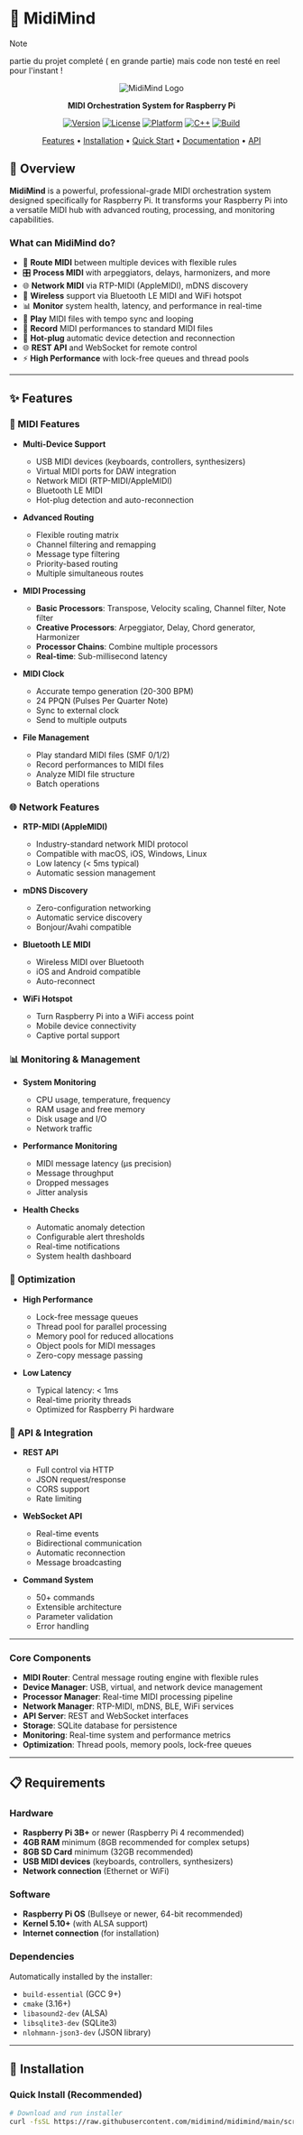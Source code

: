# 🎹 MidiMind

> [!NOTE]
> partie du projet completé ( en grande partie) 
> mais code non testé en reel pour l'instant !


<div align="center">

![MidiMind Logo](docs/images/logo.png)

**MIDI Orchestration System for Raspberry Pi**

[![Version](https://img.shields.io/badge/version-3.0.0-blue.svg)](https://github.com/midimind/midimind)
[![License](https://img.shields.io/badge/license-MIT-green.svg)](LICENSE)
[![Platform](https://img.shields.io/badge/platform-Raspberry%20Pi-red.svg)](https://www.raspberrypi.org/)
[![C++](https://img.shields.io/badge/C++-17-blue.svg)](https://isocpp.org/)
[![Build](https://img.shields.io/badge/build-passing-brightgreen.svg)](https://github.com/midimind/midimind)

[Features](#-features) • [Installation](#-installation) • [Quick Start](#-quick-start) • [Documentation](#-documentation) • [API](#-api-reference)

</div>


## 🎯 Overview

**MidiMind** is a powerful, professional-grade MIDI orchestration system designed specifically for Raspberry Pi. It transforms your Raspberry Pi into a versatile MIDI hub with advanced routing, processing, and monitoring capabilities.

### What can MidiMind do?

- 🎼 **Route MIDI** between multiple devices with flexible rules
- 🎛️ **Process MIDI** with arpeggiators, delays, harmonizers, and more
- 🌐 **Network MIDI** via RTP-MIDI (AppleMIDI), mDNS discovery
- 📡 **Wireless** support via Bluetooth LE MIDI and WiFi hotspot
- 📊 **Monitor** system health, latency, and performance in real-time
- 🎹 **Play** MIDI files with tempo sync and looping
- 💾 **Record** MIDI performances to standard MIDI files
- 🔌 **Hot-plug** automatic device detection and reconnection
- 🌐 **REST API** and WebSocket for remote control
- ⚡ **High Performance** with lock-free queues and thread pools

---

## ✨ Features

### 🎵 MIDI Features

- **Multi-Device Support**
  - USB MIDI devices (keyboards, controllers, synthesizers)
  - Virtual MIDI ports for DAW integration
  - Network MIDI (RTP-MIDI/AppleMIDI)
  - Bluetooth LE MIDI
  - Hot-plug detection and auto-reconnection

- **Advanced Routing**
  - Flexible routing matrix
  - Channel filtering and remapping
  - Message type filtering
  - Priority-based routing
  - Multiple simultaneous routes

- **MIDI Processing**
  - **Basic Processors**: Transpose, Velocity scaling, Channel filter, Note filter
  - **Creative Processors**: Arpeggiator, Delay, Chord generator, Harmonizer
  - **Processor Chains**: Combine multiple processors
  - **Real-time**: Sub-millisecond latency

- **MIDI Clock**
  - Accurate tempo generation (20-300 BPM)
  - 24 PPQN (Pulses Per Quarter Note)
  - Sync to external clock
  - Send to multiple outputs

- **File Management**
  - Play standard MIDI files (SMF 0/1/2)
  - Record performances to MIDI files
  - Analyze MIDI file structure
  - Batch operations

### 🌐 Network Features

- **RTP-MIDI (AppleMIDI)**
  - Industry-standard network MIDI protocol
  - Compatible with macOS, iOS, Windows, Linux
  - Low latency (< 5ms typical)
  - Automatic session management

- **mDNS Discovery**
  - Zero-configuration networking
  - Automatic service discovery
  - Bonjour/Avahi compatible

- **Bluetooth LE MIDI**
  - Wireless MIDI over Bluetooth
  - iOS and Android compatible
  - Auto-reconnect

- **WiFi Hotspot**
  - Turn Raspberry Pi into a WiFi access point
  - Mobile device connectivity
  - Captive portal support

### 📊 Monitoring & Management

- **System Monitoring**
  - CPU usage, temperature, frequency
  - RAM usage and free memory
  - Disk usage and I/O
  - Network traffic

- **Performance Monitoring**
  - MIDI message latency (µs precision)
  - Message throughput
  - Dropped messages
  - Jitter analysis

- **Health Checks**
  - Automatic anomaly detection
  - Configurable alert thresholds
  - Real-time notifications
  - System health dashboard

### 🚀 Optimization

- **High Performance**
  - Lock-free message queues
  - Thread pool for parallel processing
  - Memory pool for reduced allocations
  - Object pools for MIDI messages
  - Zero-copy message passing

- **Low Latency**
  - Typical latency: < 1ms
  - Real-time priority threads
  - Optimized for Raspberry Pi hardware

### 🔌 API & Integration

- **REST API**
  - Full control via HTTP
  - JSON request/response
  - CORS support
  - Rate limiting

- **WebSocket API**
  - Real-time events
  - Bidirectional communication
  - Automatic reconnection
  - Message broadcasting

- **Command System**
  - 50+ commands
  - Extensible architecture
  - Parameter validation
  - Error handling

---
### Core Components

- **MIDI Router**: Central message routing engine with flexible rules
- **Device Manager**: USB, virtual, and network device management
- **Processor Manager**: Real-time MIDI processing pipeline
- **Network Manager**: RTP-MIDI, mDNS, BLE, WiFi services
- **API Server**: REST and WebSocket interfaces
- **Storage**: SQLite database for persistence
- **Monitoring**: Real-time system and performance metrics
- **Optimization**: Thread pools, memory pools, lock-free queues

---

## 📋 Requirements

### Hardware

- **Raspberry Pi 3B+** or newer (Raspberry Pi 4 recommended)
- **4GB RAM** minimum (8GB recommended for complex setups)
- **8GB SD Card** minimum (32GB recommended)
- **USB MIDI devices** (keyboards, controllers, synthesizers)
- **Network connection** (Ethernet or WiFi)

### Software

- **Raspberry Pi OS** (Bullseye or newer, 64-bit recommended)
- **Kernel 5.10+** (with ALSA support)
- **Internet connection** (for installation)

### Dependencies

Automatically installed by the installer:

- `build-essential` (GCC 9+)
- `cmake` (3.16+)
- `libasound2-dev` (ALSA)
- `libsqlite3-dev` (SQLite3)
- `nlohmann-json3-dev` (JSON library)

---

## 🚀 Installation

### Quick Install (Recommended)
```bash
# Download and run installer
curl -fsSL https://raw.githubusercontent.com/midimind/midimind/main/scripts/install.sh | sudo bash
